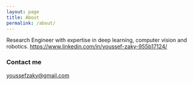 ```yaml
---
layout: page
title: About
permalink: /about/
---
```


Research Engineer with expertise in deep learning, computer vision and robotics.
https://www.linkedin.com/in/youssef-zaky-955b17124/ 

### Contact me

[youssefzaky@gmail.com](mailto:youssefzaky@gmail.com)
